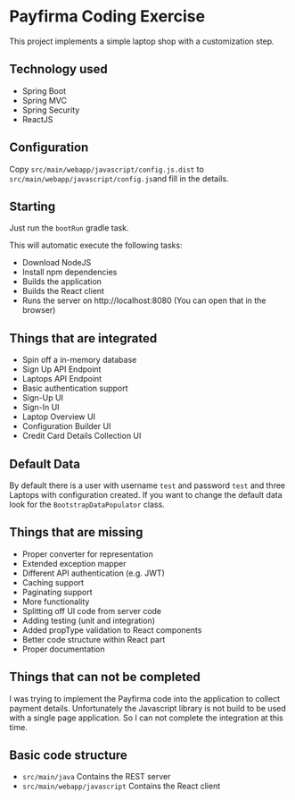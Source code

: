 Payfirma Coding Exercise
========================

This project implements a simple laptop shop with a customization step.


Technology used
---------------

* Spring Boot
* Spring MVC
* Spring Security
* ReactJS


Configuration
-------------

Copy `src/main/webapp/javascript/config.js.dist` to `src/main/webapp/javascript/config.js`and fill in the details.


Starting
--------

Just run the `bootRun` gradle task.

This will automatic execute the following tasks:

* Download NodeJS
* Install npm dependencies
* Builds the application
* Builds the React client
* Runs the server on http://localhost:8080 (You can open that in the browser)


Things that are integrated
--------------------------

* Spin off a in-memory database
* Sign Up API Endpoint
* Laptops API Endpoint
* Basic authentication support
* Sign-Up UI
* Sign-In UI
* Laptop Overview UI
* Configuration Builder UI
* Credit Card Details Collection UI


Default Data
------------

By default there is a user with username `test` and password `test` and three Laptops with configuration created.
If you want to change the default data look for the `BootstrapDataPopulator` class.


Things that are missing
-----------------------

* Proper converter for representation
* Extended exception mapper
* Different API authentication (e.g. JWT)
* Caching support
* Paginating support
* More functionality
* Splitting off UI code from server code
* Adding testing (unit and integration)
* Added propType validation to React components
* Better code structure within React part
* Proper documentation


Things that can not be completed
--------------------------------

I was trying to implement the Payfirma code into the application to collect payment details. Unfortunately the 
Javascript library is not build to be used with a single page application. So I can not complete the integration
at this time.


Basic code structure
--------------------

* `src/main/java` Contains the REST server
* `src/main/webapp/javascript` Contains the React client
